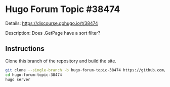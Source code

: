 # Hugo Forum Topic #38474

Details: <https://discourse.gohugo.io/t/38474>

Description: Does .GetPage have a sort filter?

## Instructions

Clone this branch of the repository and build the site.

```bash
git clone --single-branch -b hugo-forum-topic-38474 https://github.com/jmooring/hugo-testing hugo-forum-topic-38474
cd hugo-forum-topic-38474
hugo server
```

